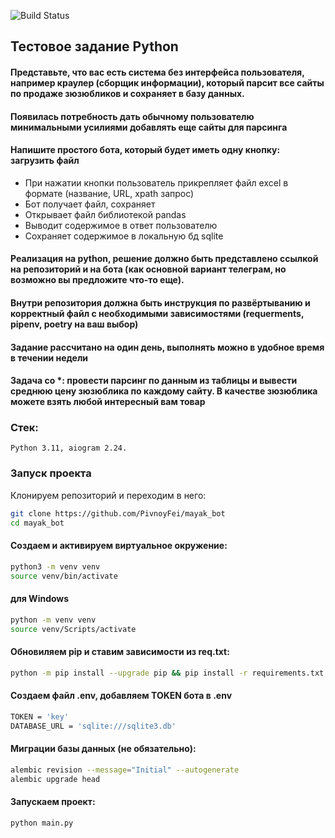 ![Build Status](https://github.com/PivnoyFei/mayak_bot/actions/workflows/main.yml/badge.svg?branch=main)

## Тестовое задание Python
#### Представьте, что вас есть система без интерфейса пользователя, например краулер (сборщик информации), который парсит все сайты по продаже зюзюбликов и сохраняет в базу данных.

#### Появилась потребность дать обычному пользователю минимальными усилиями добавлять еще сайты для парсинга
#### Напишите простого бота, который будет иметь одну кнопку: загрузить файл
- При нажатии кнопки пользователь прикрепляет файл excel в формате (название, URL, xpath запрос)
- Бот получает файл, сохраняет
- Открывает файл библиотекой pandas
- Выводит содержимое в ответ пользователю
- Сохраняет содержимое в локальную бд sqlite
#### Реализация на python, решение должно быть представлено ссылкой на репозиторий и на бота (как основной вариант телеграм, но возможно вы предложите что-то еще).
#### Внутри репозитория должна быть инструкция по развёртыванию и корректный файл с необходимыми зависимостями (requerments, pipenv, poetry на ваш выбор)

#### Задание рассчитано на один день, выполнять можно в удобное время в течении недели
#### Задача со *: провести парсинг по данным из таблицы и вывести среднюю цену зюзюблика по каждому сайту. В качестве зюзюблика можете взять любой интересный вам товар

### Стек: 
```
Python 3.11, aiogram 2.24.
```

### Запуск проекта
Клонируем репозиторий и переходим в него:
```bash
git clone https://github.com/PivnoyFei/mayak_bot
cd mayak_bot
```
#### Создаем и активируем виртуальное окружение:
```bash
python3 -m venv venv
source venv/bin/activate
```
#### для Windows
```bash
python -m venv venv
source venv/Scripts/activate
```

#### Обновиляем pip и ставим зависимости из req.txt:
```bash
python -m pip install --upgrade pip && pip install -r requirements.txt
```
#### Создаем файл .env, добавляем TOKEN бота в .env
```bash
TOKEN = 'key'
DATABASE_URL = 'sqlite:///sqlite3.db' 
```
#### Миграции базы данных (не обязательно):
```bash
alembic revision --message="Initial" --autogenerate
alembic upgrade head
```
#### Запускаем проект:
```bash
python main.py
```
